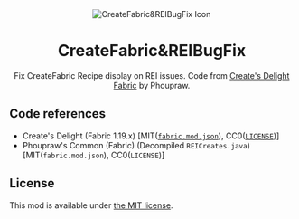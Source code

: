 <div align="center">

<img src="https://cdn.modrinth.com/data/lSw4RpVn/f137c369d4128813c75ff83170295f38f721512d.png" alt="CreateFabric&REIBugFix Icon"/>

# CreateFabric&REIBugFix

Fix CreateFabric Recipe display on REI issues. Code from [Create's Delight Fabric](https://github.com/Phoupraw/CreateSDelightFabricJava) by Phoupraw.

</div>

## Code references

- Create's Delight (Fabric 1.19.x) [MIT([`fabric.mod.json`](https://github.com/Phoupraw/CreateSDelightFabricJava/blob/e203b6a14d272013463cdfde49512a9ea13f5769/src/main/resources/fabric.mod.json#L18)), CC0([`LICENSE`](https://github.com/Phoupraw/CreateSDelightFabricJava/blob/master/LICENSE))]
- Phoupraw's Common (Fabric) (Decompiled `REICreates.java`) [MIT(`fabric.mod.json`), CC0(`LICENSE`)]

## License

This mod is available under [the MIT license](LICENSE).
